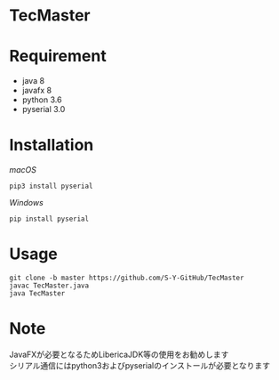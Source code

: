 # TecMaster

# Requirement

* java 8
* javafx 8
* python 3.6
* pyserial 3.0

# Installation

*macOS*
```
pip3 install pyserial
```

*Windows*
```
pip install pyserial
```

# Usage

```
git clone -b master https://github.com/S-Y-GitHub/TecMaster
javac TecMaster.java
java TecMaster
```

# Note

JavaFXが必要となるためLibericaJDK等の使用をお勧めします<br>
シリアル通信にはpython3およびpyserialのインストールが必要となります
